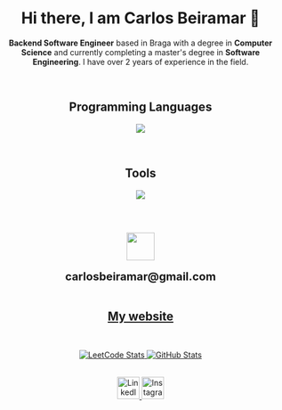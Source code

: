 <div align="center">
  <h1>Hi there, I am Carlos Beiramar 👋</h1>
</div>

<p align=center>
<b>Backend Software Engineer</b> based in Braga with a degree in <b>Computer Science</b> and currently completing a master's degree in <b>Software Engineering</b>.
I have over 2 years of experience in the field.
</p>

<br>

<div align="center">
  <h2>Programming Languages</h2>
</div>

<p align="center">
  <img src="https://skillicons.dev/icons?i=py,haskell,java,react,kotlin,c,nodejs,mysql,postgres,mongodb,elixir&theme=dark"/>
</p>

<br>

<div align="center">
  <h2>Tools</h2>
</div>

<p align="center">
  <img src="https://skillicons.dev/icons?i=git,github,githubactions,jenkins,docker,kubernetes,vscode,aws,clion,django,flask,figma,gradle,latex,materialui&theme=dark"/>
</p>

<br>

<div align="center">
  <h2>
  <img src="https://skillicons.dev/icons?i=gmail&theme=dark" width="50" height="50" style="vertical-align: middle;" />
  </h2>
  <span style="font-size:20px;"><b>   carlosbeiramar@gmail.com</b></span>
</div>

<br>

<div align="center">
  <h2><a href="https://carlosbeiramar.github.io/portfolio/" target="_blank">My website</a></h2>
</div>

<br>

<p align="center">
  <a href="https://leetcard.jacoblin.cool/CarlosBeiramar">
    <img src="https://leetcard.jacoblin.cool/CarlosBeiramar" alt="LeetCode Stats" />
  </a>
  <a href="https://github.com/carlosbeiramar">
    <img src="https://github-readme-stats.vercel.app/api?username=carlosbeiramar&theme=chartreuse-dark&border_radius=10" alt="GitHub Stats" />
  </a>
</p>

<br>

<div align="center">
  <a href="https://linkedin.com/in/carlosbeiramar">
    <img src="https://skillicons.dev/icons?i=linkedin&theme=dark" alt="LinkedIn" width="40" style="cursor: pointer;" />
  </a>
  <a href="https://instagram.com/carlosbeiramar">
    <img src="https://skillicons.dev/icons?i=instagram&theme=light" alt="Instagram" width="40" style="cursor: pointer;" />
  </a>
</div>
